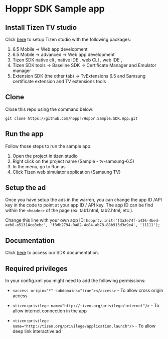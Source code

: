 # Hoppr SDK Sample app

## Install Tizen TV studio
Click [here](https://developer.samsung.com/smarttv/develop/getting-started/setting-up-sdk/installing-tv-sdk.html) to setup Tizen studio with the following packages:

1. 6.5 Mobile -> Web app development
1. 6.5 Mobile -> advanced -> Web app development
1. Tizen SDK native cli , native IDE , web CLI , web IDE ,
1. Tizen SDK tools -> Baseline SDK -> Certificate Manager and Emulator manager
1. Extension SDK (the other tab) -> TvExtensions 6.5 and Samsung certificate extension and TV extensions tools

## Clone

Close this repo using the command below:
```
git clone https://github.com/hoppr/Hoppr.Sample.SDK.App.git
```
## Run the app
Follow those steps to run the sample app:
1. Open the project in tizen studio
1. Right click on the project name (Sample - tv-samsung-6.5)
1. In the menu, go to Run as
1. Click Tizen web simulator application (Samsung TV)

## Setup the ad
Once you have setup the ads in the warren, you can change the app ID /API key in the code to point at your app ID / API key.
The app ID can be find within the ```<header>``` of the page (ex: tab1.html, tab2.html, etc.).

Change this line with your own app ID: ```hopprtv.init('f3a3e74f-a436-4bed-aeb8-a51314ce8ebc', 'f3db2794-0a82-4c84-ab78-88b913d3e9e4', '11111');```
  
## Documentation
Click [here](https://hoppr.atlassian.net/wiki/spaces/~62f47c0e5111209f4fe1096f/pages/1767833624/HopprTV+JS+SDK+Documentationl) to access our SDK documentation.

## Required privileges

In your config.xml you might need to add the following permissions:

- ```<access origin="*" subdomains="true"></access>``` - To allow cross origin access

- ```<tizen:privilege name="http://tizen.org/privilege/internet"/>``` - To allow internet connection in the app

- ```<tizen:privilege name="http://tizen.org/privilege/application.launch"/>``` - To allow deep link interactive ad